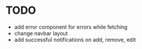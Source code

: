 # **TODO**

- add error component for errors while fetching
- change navbar layout
- add successful notifications on add, remove, edit 